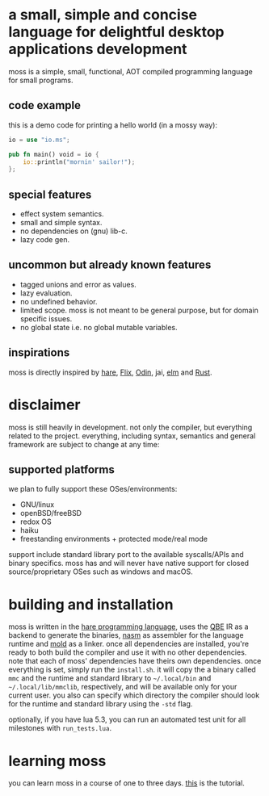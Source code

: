 # a small, simple and concise language for delightful desktop applications development
moss is a simple, small, functional, AOT compiled programming language for small programs.

## code example
this is a demo code for printing a hello world (in a mossy way):
```rust
io = use "io.ms";

pub fn main() void = io {
    io::println("mornin' sailor!");
};
```
## special features
- effect system semantics.
- small and simple syntax.
- no dependencies on (gnu) lib-c.
- lazy code gen.

## uncommon but already known features
- tagged unions and error as values.
- lazy evaluation.
- no undefined behavior.
- limited scope. moss is not meant to be general purpose, but for domain specific issues.
- no global state i.e. no global mutable variables.

## inspirations
moss is directly inspired by [hare](https://harelang.org), [Flix](https://flix.dev/), [Odin](https://odin-lang.org), jai, [elm](https://elm-lang.org) and [Rust](https://rust-lang.org).

# disclaimer
moss is still heavily in development. not only the compiler, but everything related to the project. everything, including syntax, semantics and general framework are subject to change at any time:

## supported platforms
we plan to fully support these OSes/environments:

- GNU/linux
- openBSD/freeBSD
- redox OS
- haiku
- freestanding environments + protected mode/real mode

support include standard library port to the available syscalls/APIs and binary specifics.
moss has and will never have native support for closed source/proprietary OSes such as windows and macOS.

# building and installation
moss is written in the [hare programming language](https://hare-lang.org), uses the [QBE](https://c9x.me/compile/) IR as a backend to generate the binaries, [nasm](https://nasm.us) as assembler for the language runtime and [mold](https://github.com/rui314/mold) as a linker. once all dependencies are installed, you're ready to both build the compiler and use it with no other dependencies. note that each of moss' dependencies have theirs own dependencies. once everything is set, simply run the `install.sh`. it will copy the a binary called `mmc` and the runtime and standard library to `~/.local/bin` and `~/.local/lib/mmclib`, respectively, and will be available only for your current user. you also can specify which directory the compiler should look for the runtime and standard library using the `-std` flag.

optionally, if you have lua 5.3, you can run an automated test unit for all milestones with `run_tests.lua`.

# learning moss
you can learn moss in a course of one to three days. [this](doc/tut.md) is the tutorial.
